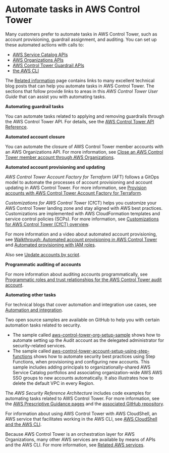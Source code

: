 # Automate tasks in AWS Control Tower<a name="automating-tasks"></a>

Many customers prefer to automate tasks in AWS Control Tower, such as account provisioning, guardrail assignment, and auditing\. You can set up these automated actions with calls to: 
+ [AWS Service Catalog APIs](https://docs.aws.amazon.com/servicecatalog/latest/dg/service-catalog-api-overview.html) 
+ [AWS Organizations APIs](https://docs.aws.amazon.com/organizations/latest/APIReference/Welcome.html)
+ [AWS Control Tower Guardrail APIs](https://docs.aws.amazon.com/controltower/latest/APIReference/Welcome.html)
+ [the AWS CLI](https://docs.aws.amazon.com/cli/latest/reference/servicecatalog/index.html)

The [Related information](related-information.md) page contains links to many excellent technical blog posts that can help you automate tasks in AWS Control Tower\. The sections that follow provide links to areas in this *AWS Control Tower User Guide* that can assist you with automating tasks\.

**Automating guardrail tasks**

 You can automate tasks related to applying and removing guardrails through the AWS Control Tower API\. For details, see the [AWS Control Tower API Reference](https://docs.aws.amazon.com/controltower/latest/APIReference/Welcome.html)\.

**Automated account closure**

You can automate the closure of AWS Control Tower member accounts with an AWS Organizations API\. For more information, see [Close an AWS Control Tower member account through AWS Organizations](delete-account.md#close-account-with-orgs-api)\.

**Automated account provisioning and updating**

*AWS Control Tower Account Factory for Terraform* \(AFT\) follows a GitOps model to automate the processes of account provisioning and account updating in AWS Control Tower\. For more information, see [Provision accounts with AWS Control Tower Account Factory for Terraform](taf-account-provisioning.md)\.

*Customizations for AWS Control Tower* \(CfCT\) helps you customize your AWS Control Tower landing zone and stay aligned with AWS best practices\. Customizations are implemented with AWS CloudFormation templates and service control policies \(SCPs\)\. For more information, see [Customizations for AWS Control Tower \(CfCT\) overview](cfct-overview.md)\.

For more information and a video about automated account provisioning, see [Walkthrough: Automated account provisioning in AWS Control Tower](https://docs.aws.amazon.com/controltower/latest/userguide/automated-provisioning-walkthrough.html) and [Automated provisioning with IAM roles](https://docs.aws.amazon.com/controltower/latest/userguide/roles-how.html#automated-provisioning)\.

Also see [Update accounts by script](https://docs.aws.amazon.com/controltower/latest/userguide/configuration-updates.html#update-accounts-by-script)\.

**Programmatic auditing of accounts**

For more information about auditing accounts programmatically, see [Programmatic roles and trust relationships for the AWS Control Tower audit account](https://docs.aws.amazon.com/controltower/latest/userguide/roles-how.html#stacksets-and-roles)\.

**Automating other tasks**

For technical blogs that cover automation and integration use cases, see [Automation and integration](https://docs.aws.amazon.com/controltower/latest/userguide/related-information.html#automation-and-integration)\.

Two open source samples are available on GitHub to help you with certain automation tasks related to security\.
+ The sample called [aws\-control\-tower\-org\-setup\-sample](https://github.com/aws-samples/aws-control-tower-org-setup-sample) shows how to automate setting up the Audit account as the delegated administrator for security\-related services\.
+ The sample called [aws\-control\-tower\-account\-setup\-using\-step\-functions](https://github.com/aws-samples/aws-control-tower-account-setup-using-step-functions) shows how to automate security best practices using Step Functions, when provisioning and configuring new accounts\. This sample includes adding principals to organizationally\-shared AWS Service Catalog portfolios and associating organization\-wide AWS AWS SSO groups to new accounts automatically\. It also illustrates how to delete the default VPC in every Region\.

The *AWS Security Reference Architecture* includes code examples for automating tasks related to AWS Control Tower\. For more information, see the [AWS Prescriptive Guidance pages](https://docs.aws.amazon.com/prescriptive-guidance/latest/security-reference-architecture/welcome.html) and the [associated GitHub repository](https://github.com/aws-samples/aws-security-reference-architecture-examples/tree/main/aws_sra_examples)\.

For information about using AWS Control Tower with AWS CloudShell, an AWS service that facilitates working in the AWS CLI, see [AWS CloudShell and the AWS CLI](https://docs.aws.amazon.com/controltower/latest/userguide/using-aws-with-cloudshell.html)\.

Because AWS Control Tower is an orchestration layer for AWS Organizations, many other AWS services are available by means of APIs and the AWS CLI\. For more information, see [Related AWS services](https://docs.aws.amazon.com/controltower/latest/userguide/related-information.html#related-aws-services)\.
